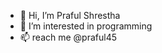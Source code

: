 - 👋 Hi, I’m Praful Shrestha
- 👀 I’m interested in programming
- 📫 reach me @praful45

<!---
praful45/praful45 is a ✨ special ✨ repository because its `README.md` (this file) appears on your GitHub profile.
You can click the Preview link to take a look at your changes.
--->
